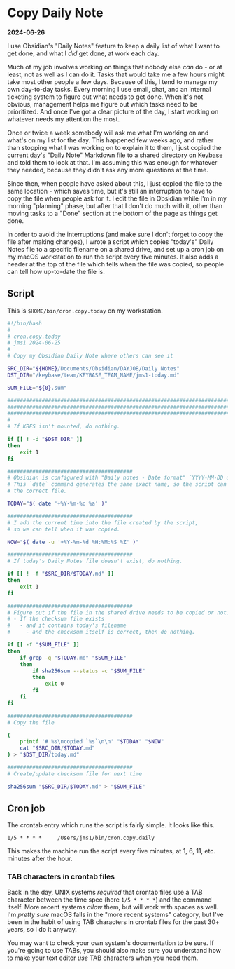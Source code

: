 # Copy Daily Note

**2024-06-26**

I use Obsidian's "Daily Notes" feature to keep a daily list of what I want to get done, and what I *did* get done, at work each day.

Much of my job involves working on things that nobody else *can* do - or at least, not as well as I can do it. Tasks that would take me a few hours might take most other people a few days. Because of this, I tend to manage my own day-to-day tasks. Every morning I use email, chat, and an internal ticketing system to figure out what needs to get done. When it's not obvious, management helps me figure out which tasks need to be prioritized. And once I've got a clear picture of the day, I start working on whatever needs my attention the most.

Once or twice a week somebody will ask me what I'm working on and what's on my list for the day. This happened few weeks ago, and rather than stopping what I was working on to explain it to them, I just copied the current day's "Daily Note" Markdown file to a shared directory on [Keybase](https://book.keybase.io/files) and told them to look at that. I'm assuming this was enough for whatever they needed, because they didn't ask any more questions at the time.

Since then, when people have asked about this, I just copied the file to the same location - which saves time, but it's still an interruption to have to copy the file when people ask for it. I edit the file in Obsidian while I'm in my morning "planning" phase, but after that I don't do much with it, other than moving tasks to a "Done" section at the bottom of the page as things get done.

In order to avoid the interruptions (and make sure I don't forget to copy the file after making changes), I wrote a script which copies "today's" Daily Notes file to a specific filename on a shared drive, and set up a cron job on my macOS workstation to run the script every five minutes. It also adds a header at the top of the file which tells when the file was copied, so people can tell how up-to-date the file is.



## Script

This is `$HOME/bin/cron.copy.today` on my workstation.

```bash
#!/bin/bash
#
# cron.copy.today
# jms1 2024-06-25
#
# Copy my Obsidian Daily Note where others can see it

SRC_DIR="${HOME}/Documents/Obsidian/DAYJOB/Daily Notes"
DST_DIR="/keybase/team/KEYBASE_TEAM_NAME/jms1-today.md"

SUM_FILE="${0}.sum"

###############################################################################
###############################################################################
###############################################################################
#
# If KBFS isn't mounted, do nothing.

if [[ ! -d "$DST_DIR" ]]
then
    exit 1
fi

########################################
# Obsidian is configured with "Daily notes - Date format" `YYYY-MM-DD ddd`
# This `date` command generates the same exact name, so the script can find
# the correct file.

TODAY="$( date '+%Y-%m-%d %a' )"

########################################
# I add the current time into the file created by the script,
# so we can tell when it was copied.

NOW="$( date -u '+%Y-%m-%d %H:%M:%S %Z' )"

########################################
# If today's Daily Notes file doesn't exist, do nothing.

if [[ ! -f "$SRC_DIR/$TODAY.md" ]]
then
    exit 1
fi

########################################
# Figure out if the file in the shared drive needs to be copied or not.
# - If the checksum file exists
#   - and it contains today's filename
#     - and the checksum itself is correct, then do nothing.

if [[ -f "$SUM_FILE" ]]
then
    if grep -q "$TODAY.md" "$SUM_FILE"
    then
        if sha256sum --status -c "$SUM_FILE"
        then
            exit 0
        fi
    fi
fi

########################################
# Copy the file

(
    printf '# %s\ncopied `%s`\n\n' "$TODAY" "$NOW"
    cat "$SRC_DIR/$TODAY.md"
) > "$DST_DIR/today.md"

########################################
# Create/update checksum file for next time

sha256sum "$SRC_DIR/$TODAY.md" > "$SUM_FILE"
```

## Cron job

The crontab entry which runs the script is fairly simple. It looks like this.

```
1/5 * * * *     /Users/jms1/bin/cron.copy.daily
```

This makes the machine run the script every five minutes, at 1, 6, 11, etc. minutes after the hour.

### TAB characters in crontab files

Back in the day, UNIX systems *required* that crontab files use a TAB character between the time spec (here `1/5 * * * *`) and the command itself. More recent systems *allow* them, but will work with spaces as well. I'm *pretty sure* macOS falls in the "more recent systems" category, but I've been in the habit of using TAB characters in crontab files for the past 30+ years, so I do it anyway.

You may want to check your own system's documentation to be sure. If you're going to use TABs, you should also make sure you understand how to make your text editor *use* TAB characters when you need them.
